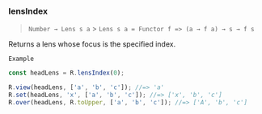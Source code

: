 ### lensIndex

> `Number → Lens s a` > `Lens s a = Functor f => (a → f a) → s → f s`

Returns a lens whose focus is the specified index.

`Example`

```js
const headLens = R.lensIndex(0);

R.view(headLens, ['a', 'b', 'c']); //=> 'a'
R.set(headLens, 'x', ['a', 'b', 'c']); //=> ['x', 'b', 'c']
R.over(headLens, R.toUpper, ['a', 'b', 'c']); //=> ['A', 'b', 'c']
```
